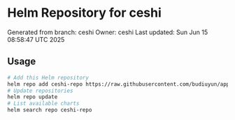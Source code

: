 # Helm Repository for ceshi
Generated from branch: ceshi
Owner: ceshi
Last updated: Sun Jun 15 08:58:47 UTC 2025

## Usage
```bash
# Add this Helm repository
helm repo add ceshi-repo https://raw.githubusercontent.com/budiuyun/appStore/helm-ceshi/
# Update repositories
helm repo update
# List available charts
helm search repo ceshi-repo
```
